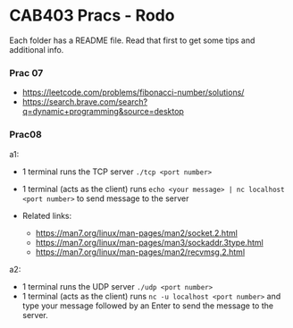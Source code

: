 # CAB403 Pracs - Rodo

Each folder has a README file. Read that first to get some tips and additional info.

### Prac 07
- https://leetcode.com/problems/fibonacci-number/solutions/
- https://search.brave.com/search?q=dynamic+programming&source=desktop

### Prac08  
a1:
- 1 terminal runs the TCP server `./tcp <port number>`
- 1 terminal (acts as the client) runs `echo <your message> | nc localhost <port number>` to send message to the server

- Related links:
    - https://man7.org/linux/man-pages/man2/socket.2.html
    - https://man7.org/linux/man-pages/man3/sockaddr.3type.html
    - https://man7.org/linux/man-pages/man2/recvmsg.2.html

a2:
- 1 terminal runs the UDP server `./udp <port number>`
- 1 terminal (acts as the client) runs `nc -u localhost <port number>` and type your message followed by an Enter to send the message to the server. 





